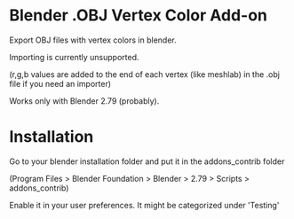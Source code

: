 # Blender .OBJ Vertex Color Add-on
Export OBJ files with vertex colors in blender.

Importing is currently unsupported.

(r,g,b values are added to the end of each vertex (like meshlab) in the .obj file if you need an importer)

Works only with Blender 2.79 (probably).
# Installation
Go to your blender installation folder and put it in the addons_contrib folder

(Program Files > Blender Foundation > Blender > 2.79 > Scripts > addons_contrib)

Enable it in your user preferences. It might be categorized under 'Testing'
